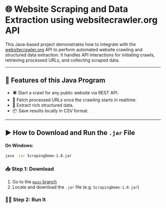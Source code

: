 # 🌐 Website Scraping and Data Extraction using websitecrawler.org API

This Java-based project demonstrates how to integrate with the [websitecrawler.org](https://websitecrawler.org) API to perform automated website 
crawling and structured data extraction. It handles API interactions for initiating crawls, retrieving processed URLs, and collecting scraped data.

---

## 🚀 Features of this Java Program

- 🕷️ Start a crawl for any public website via REST API.
- 📄 Fetch processed URLs once the crawling starts in realtime.
- 🧠 Extract rich structured data.
- 📦 Save results locally in CSV format.

---

## ▶️ How to Download and Run the `.jar` File

#### On Windows:
```bash
java -jar ScrapingDemo-1.0.jar
```

### 📥 Step 1: Download

1. Go to the [`main` branch](https://github.com/pc8544/Website-Scraping-And-Data-Extraction/tree/main)
2. Locate and download the `.jar` file (e.g. `ScrapingDemo-1.0.jar`)

### 🏃‍♂️ Step 2: Run It
